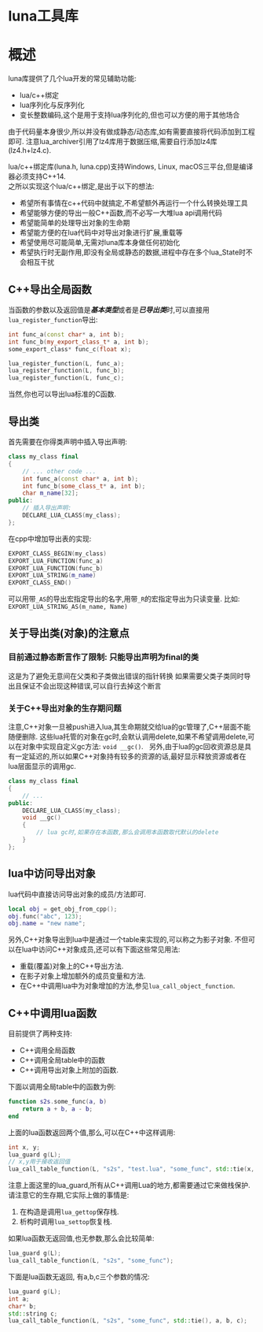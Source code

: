 # luna工具库

# 概述

luna库提供了几个lua开发的常见辅助功能:
- lua/c++绑定
- lua序列化与反序列化
- 变长整数编码,这个是用于支持lua序列化的,但也可以方便的用于其他场合

由于代码量本身很少,所以并没有做成静态/动态库,如有需要直接将代码添加到工程即可.
注意lua_archiver引用了lz4库用于数据压缩,需要自行添加lz4库(lz4.h+lz4.c).

lua/c++绑定库(luna.h, luna.cpp)支持Windows, Linux, macOS三平台,但是编译器必须支持C++14.  
之所以实现这个lua/c++绑定,是出于以下的想法:
- 希望所有事情在c++代码中就搞定,不希望额外再运行一个什么转换处理工具
- 希望能够方便的导出一般C++函数,而不必写一大堆lua api调用代码
- 希望能简单的处理导出对象的生命期
- 希望能方便的在lua代码中对导出对象进行扩展,重载等
- 希望使用尽可能简单,无需对luna库本身做任何初始化
- 希望执行时无副作用,即没有全局或静态的数据,进程中存在多个lua_State时不会相互干扰

## C++导出全局函数

当函数的参数以及返回值是***基本类型***或者是***已导出类***时,可以直接用`lua_register_function`导出:

``` c++
int func_a(const char* a, int b);
int func_b(my_export_class_t* a, int b);
some_export_class* func_c(float x);

lua_register_function(L, func_a);
lua_register_function(L, func_b);
lua_register_function(L, func_c);
```

当然,你也可以导出lua标准的C函数.

## 导出类

首先需要在你得类声明中插入导出声明:

``` c++
class my_class final
{
    // ... other code ...
    int func_a(const char* a, int b);
    int func_b(some_class_t* a, int b);
    char m_name[32];
public:
    // 插入导出声明:
    DECLARE_LUA_CLASS(my_class);
};
```

在cpp中增加导出表的实现:

``` c++
EXPORT_CLASS_BEGIN(my_class)
EXPORT_LUA_FUNCTION(func_a)
EXPORT_LUA_FUNCTION(func_b)
EXPORT_LUA_STRING(m_name)
EXPORT_CLASS_END()
```

可以用带`_AS`的导出宏指定导出的名字,用带`_R`的宏指定导出为只读变量.
比如: `EXPORT_LUA_STRING_AS(m_name, Name)`

## 关于导出类(对象)的注意点

### 目前通过静态断言作了限制: 只能导出声明为final的类

这是为了避免无意间在父类和子类做出错误的指针转换
如果需要父类子类同时导出且保证不会出现这种错误,可以自行去掉这个断言

### 关于C++导出对象的生存期问题

注意,C++对象一旦被push进入lua,其生命期就交给lua的gc管理了,C++层面不能随便删除.
这些lua托管的对象在gc时,会默认调用delete,如果不希望调用delete,可以在对象中实现自定义gc方法: `void __gc()`.  
另外,由于lua的gc回收资源总是具有一定延迟的,所以如果C++对象持有较多的资源的话,最好显示释放资源或者在lua层面显示的调用gc.

``` c++
class my_class final
{
    // ...
public:
    DECLARE_LUA_CLASS(my_class);	
    void __gc()
    {
        // lua gc时,如果存在本函数,那么会调用本函数取代默认的delete
    }
};
```

## lua中访问导出对象

lua代码中直接访问导出对象的成员/方法即可.

``` lua
local obj = get_obj_from_cpp();
obj.func("abc", 123);
obj.name = "new name";
```

另外,C\+\+对象导出到lua中是通过一个table来实现的,可以称之为影子对象.
不但可以在lua中访问C\+\+对象成员,还可以有下面这些常见用法:

- 重载(覆盖)对象上的C\+\+导出方法.
- 在影子对象上增加额外的成员变量和方法.
- 在C\+\+中调用lua中为对象增加的方法,参见`lua_call_object_function`.

## C\+\+中调用lua函数

目前提供了两种支持:

- C++调用全局函数
- C++调用全局table中的函数
- C++调用导出对象上附加的函数.

下面以调用全局table中的函数为例:

``` lua
function s2s.some_func(a, b)
    return a + b, a - b;
end
```

上面的lua函数返回两个值,那么,可以在C++中这样调用:

```cpp
int x, y;
lua_guard g(L);
// x,y用于接收返回值
lua_call_table_function(L, "s2s", "test.lua", "some_func", std::tie(x, y), 11, 2);
```

注意上面这里的lua_guard,所有从C++调用Lua的地方,都需要通过它来做栈保护.
请注意它的生存期,它实际上做的事情是:

1. 在构造是调用`lua_gettop`保存栈.
2. 析构时调用`lua_settop`恢复栈.


如果lua函数无返回值,也无参数,那么会比较简单:

```cpp
lua_guard g(L);
lua_call_table_function(L, "s2s", "some_func");
```

下面是lua函数无返回, 有a,b,c三个参数的情况:

```cpp
lua_guard g(L);
int a;
char* b;
std::string c;
lua_call_table_function(L, "s2s", "some_func", std::tie(), a, b, c);
```



